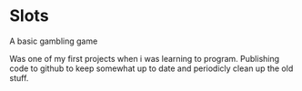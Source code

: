 # Slots
A basic gambling game

Was one of my first projects when i was learning to program. Publishing code to github to keep somewhat up to date and periodicly clean up the old stuff.
